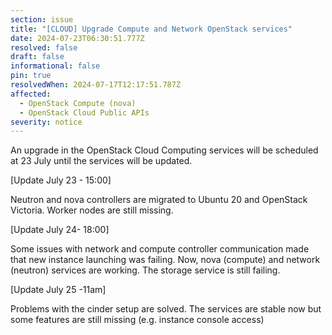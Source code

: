 ```yaml
---
section: issue
title: "[CLOUD] Upgrade Compute and Network OpenStack services"
date: 2024-07-23T06:30:51.777Z
resolved: false
draft: false
informational: false
pin: true
resolvedWhen: 2024-07-17T12:17:51.787Z
affected:
  - OpenStack Compute (nova)
  - OpenStack Cloud Public APIs
severity: notice
---
```

An upgrade in the OpenStack Cloud Computing services will be scheduled at 23 July until the services will be updated.

\[Update July 23 - 15:00]

Neutron and nova controllers are migrated to Ubuntu 20 and OpenStack Victoria.  Worker nodes are still missing.

\[Update July 24- 18:00] 

Some issues with network and compute controller communication made that new instance launching was failing. Now, nova (compute) and network (neutron) services are working. The storage service is still failing.

\[Update July 25 -11am]

Problems with the cinder setup are solved. The services are stable now but some features are still missing (e.g. instance console access)